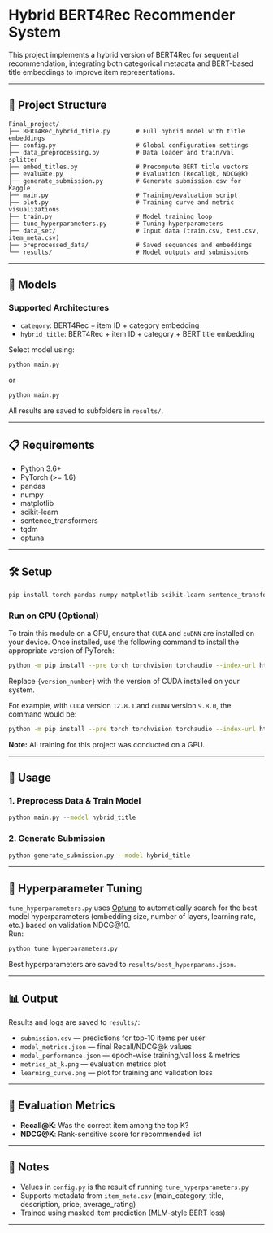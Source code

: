 # Hybrid BERT4Rec Recommender System

This project implements a hybrid version of BERT4Rec for sequential recommendation, integrating both categorical metadata and BERT-based title embeddings to improve item representations.

---

## 📁 Project Structure

```plaintext
Final_project/
├── BERT4Rec_hybrid_title.py       # Full hybrid model with title embeddings
├── config.py                      # Global configuration settings
├── data_preprocessing.py          # Data loader and train/val splitter
├── embed_titles.py                # Precompute BERT title vectors
├── evaluate.py                    # Evaluation (Recall@k, NDCG@k)
├── generate_submission.py         # Generate submission.csv for Kaggle
├── main.py                        # Training/evaluation script
├── plot.py                        # Training curve and metric visualizations
├── train.py                       # Model training loop
├── tune_hyperparameters.py        # Tuning hyperparameters
├── data_set/                      # Input data (train.csv, test.csv, item_meta.csv)
├── preprocessed_data/             # Saved sequences and embeddings
└── results/                       # Model outputs and submissions
```

---

## 🧠 Models

### Supported Architectures

- `category`: BERT4Rec + item ID + category embedding
- `hybrid_title`: BERT4Rec + item ID + category + BERT title embedding

Select model using:

```bash
python main.py
```

or

```bash
python main.py
```

All results are saved to subfolders in `results/`.

---

## 📋 Requirements

- Python 3.6+
- PyTorch (>= 1.6)
- pandas
- numpy
- matplotlib
- scikit-learn
- sentence_transformers
- tqdm
- optuna

---

## 🛠️ Setup

```bash
pip install torch pandas numpy matplotlib scikit-learn sentence_transformers tqdm optuna
```

### Run on GPU (Optional)

To train this module on a GPU, ensure that `CUDA` and `cuDNN` are installed on your device. Once installed, use the following command to install the appropriate version of PyTorch:

```bash
python -m pip install --pre torch torchvision torchaudio --index-url https://download.pytorch.org/whl/nightly/cu{version_number}
```

Replace `{version_number}` with the version of CUDA installed on your system.

For example, with `CUDA` version `12.8.1` and `cuDNN` version `9.8.0`, the command would be:

```bash
python -m pip install --pre torch torchvision torchaudio --index-url https://download.pytorch.org/whl/nightly/cu128
```

**Note:** All training for this project was conducted on a GPU.

---

## 🚀 Usage

### 1. Preprocess Data & Train Model

```bash
python main.py --model hybrid_title
```

### 2. Generate Submission

```bash
python generate_submission.py --model hybrid_title
```

---

## 🧪 Hyperparameter Tuning

`tune_hyperparameters.py` uses [Optuna](https://optuna.org/) to automatically search for the best model hyperparameters (embedding size, number of layers, learning rate, etc.) based on validation NDCG@10.  
Run:

```bash
python tune_hyperparameters.py
```

Best hyperparameters are saved to `results/best_hyperparams.json`.

---

## 📊 Output

Results and logs are saved to `results/`:

- `submission.csv` — predictions for top-10 items per user
- `model_metrics.json` — final Recall/NDCG@k values
- `model_performance.json` — epoch-wise training/val loss & metrics
- `metrics_at_k.png` — evaluation metrics plot
- `learning_curve.png` — plot for training and validation loss

---

## 🔬 Evaluation Metrics

- **Recall@K**: Was the correct item among the top K?
- **NDCG@K**: Rank-sensitive score for recommended list

---

## 📌 Notes

- Values in `config.py` is the result of running `tune_hyperparameters.py`
- Supports metadata from `item_meta.csv` (main_category, title, description, price, average_rating)
- Trained using masked item prediction (MLM-style BERT loss)

---
